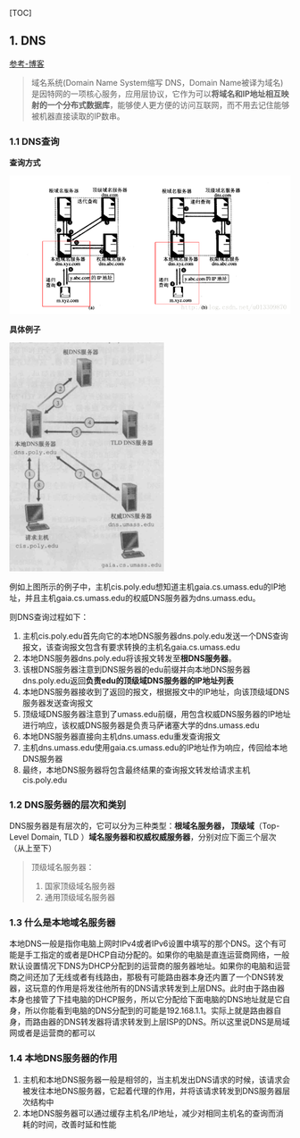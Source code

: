 [TOC]

## 1. DNS ##

[参考-博客](https://www.cnblogs.com/penghuwan/p/7728673.html)

> 域名系统(Domain Name System缩写 DNS，Domain Name被译为域名)是因特网的一项核心服务，应用层协议，它作为可以**将域名和IP地址相互映射的一个分布式数据库**，能够使人更方便的访问互联网，而不用去记住能够被机器直接读取的IP数串。

### 1.1 DNS查询 ###

**查询方式**

![dns查询1](../img/dns%E6%9F%A5%E8%AF%A21.png)

**具体例子**

![dns查询](../img/dns%E6%9F%A5%E8%AF%A2.png)

例如上图所示的例子中，主机cis.poly.edu想知道主机gaia.cs.umass.edu的IP地址，并且主机gaia.cs.umass.edu的权威DNS服务器为dns.umass.edu。

则DNS查询过程如下：

1. 主机cis.poly.edu首先向它的本地DNS服务器dns.poly.edu发送一个DNS查询报文，该查询报文包含有要求转换的主机名gaia.cs.umass.edu
2. 本地DNS服务器dns.poly.edu将该报文转发至**根DNS服务器**。
3. 该根DNS服务器注意到DNS服务器的edu前缀并向本地DNS服务器dns.poly.edu返回**负责edu的顶级域DNS服务器的IP地址列表**
4. 本地DNS服务器接收到了返回的报文，根据报文中的IP地址，向该顶级域DNS服务器发送查询报文
5. 顶级域DNS服务器注意到了umass.edu前缀，用包含权威DNS服务器的IP地址进行响应，该权威DNS服务器是负责马萨诸塞大学的dns.umass.edu
6. 本地DNS服务器直接向主机dns.umass.edu重发查询报文
7. 主机dns.umass.edu使用gaia.cs.umass.edu的IP地址作为响应，传回给本地DNS服务器
8. 最终，本地DNS服务器将包含最终结果的查询报文转发给请求主机cis.poly.edu

### 1.2 DNS服务器的层次和类别 ###

DNS服务器是有层次的，它可以分为三种类型：**根域名服务器， 顶级域**（Top-Level Domain, TLD ）**域名服务器和权威权威服务器**，分别对应下面三个层次（从上至下）
> 顶级域名服务器：
> 1. 国家顶级域名服务器
> 2. 通用顶级域名服务器

### 1.3 什么是本地域名服务器 ###

​    本地DNS一般是指你电脑上网时IPv4或者IPv6设置中填写的那个DNS。这个有可能是手工指定的或者是DHCP自动分配的。
​    如果你的电脑是直连运营商网络，一般默认设置情况下DNS为DHCP分配到的运营商的服务器地址。如果你的电脑和运营商之间还加了无线或者有线路由，那极有可能路由器本身还内置了一个DNS转发器，这玩意的作用是将发往他所有的DNS请求转发到上层DNS。此时由于路由器本身也接管了下挂电脑的DHCP服务，所以它分配给下面电脑的DNS地址就是它自身，所以你能看到电脑的DNS分配到的可能是192.168.1.1。实际上就是路由器自身，而路由器的DNS转发器将请求转发到上层ISP的DNS。所以这里说DNS是局域网或者是运营商的都可以

### 1.4 本地DNS服务器的作用 ###

1. 主机和本地DNS服务器一般是相邻的，当主机发出DNS请求的时候，该请求会被发往本地DNS服务器，它起着代理的作用，并将该请求转发到DNS服务器层次结构中
2. 本地DNS服务器可以通过缓存主机名/IP地址，减少对相同主机名的查询而消耗的时间，改善时延和性能